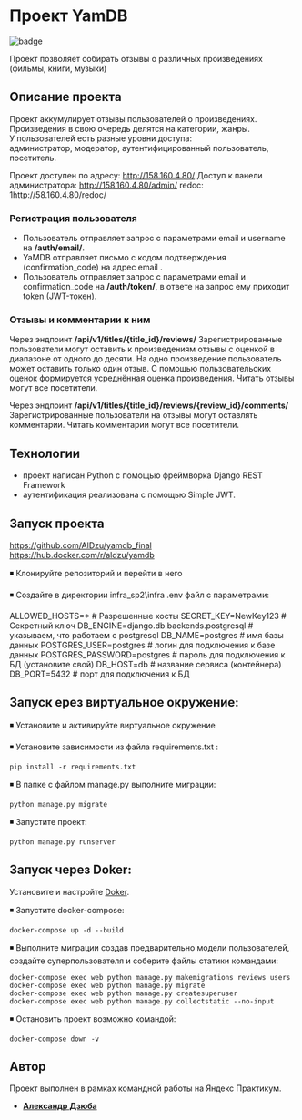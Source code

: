 
# Проект YamDB  
![badge](https://github.com/aldzu/yamdb_final/actions/workflows/yamdb_workflow.yml/badge.svg)
  
Проект позволяет собирать отзывы о различных произведениях (фильмы, книги, музыки)  
  
## Описание проекта  
  
Проект аккумулирует отзывы пользователей о произведениях.  
Произведения в свою очередь делятся на категории, жанры.  
У пользователей есть разные уровни доступа:  
администратор, модератор, аутентифицированный пользователь, посетитель.

Проект доступен по адресу: http://158.160.4.80/
Доступ к панели администратора: http://158.160.4.80/admin/
redoc: 1http://58.160.4.80/redoc/

### Регистрация пользователя  
- Пользователь отправляет запрос с параметрами email и username на **/auth/email/**.  
- YaMDB отправляет письмо с кодом подтверждения (confirmation_code) на адрес email . 
- Пользователь отправляет запрос с параметрами email и confirmation_code на **/auth/token/**, в ответе на запрос ему приходит token (JWT-токен).  

### Отзывы и комментарии к ним 
Через эндпоинт **/api/v1/titles/{title_id}/reviews/**
Зарегистрированные пользователи могут оставить к произведениям отзывы с оценкой в диапазоне от одного до десяти. На одно произведение пользователь может оставить только один отзыв. С помощью пользовательских оценок формируется усреднённая оценка произведения. Читать отзывы могут все посетители. 

Через эндпоинт **/api/v1/titles/{title_id}/reviews/{review_id}/comments/**
Зарегистрированные пользователи на отзывы могут оставлять комментарии. Читать комментарии могут все посетители.
 

## Технологии  
  
- проект написан Python с помощью фреймворка Django REST Framework  
- аутентификация реализована с помощью Simple JWT.  

## Запуск проекта

https://github.com/AlDzu/yamdb_final
https://hub.docker.com/r/aldzu/yamdb

◾ Клонируйте репозиторий и перейти в него

◾ Создайте в директории infra_sp2\infra .env файл с параметрами:

ALLOWED_HOSTS=*  # Разрешенные хосты
SECRET_KEY=NewKey123  # Секретный ключ
DB_ENGINE=django.db.backends.postgresql  # указываем, что работаем с postgresql
DB_NAME=postgres  # имя базы данных
POSTGRES_USER=postgres  # логин для подключения к базе данных
POSTGRES_PASSWORD=postgres  # пароль для подключения к БД (установите свой)
DB_HOST=db  # название сервиса (контейнера)
DB_PORT=5432   # порт для подключения к БД

## Запуск ерез виртуальное окружение:
◾ Установите и активируйте виртуальное окружение

◾ Установите зависимости из файла requirements.txt :
```
pip install -r requirements.txt
```
◾ В папке с файлом manage.py выполните миграции:
```
python manage.py migrate
```
◾ Запустите проект:
```
python manage.py runserver
```
## Запуск через Doker:

Установите и настройте [Doker](https://www.docker.com/products/docker-desktop/).

◾ Запустите docker-compose:
```
docker-compose up -d --build
```
◾ Выполните миграции создав предварительно модели пользователей, создайте суперпользователя и соберите файлы статики командами:
```
docker-compose exec web python manage.py makemigrations reviews users
docker-compose exec web python manage.py migrate
docker-compose exec web python manage.py createsuperuser
docker-compose exec web python manage.py collectstatic --no-input
```
◾ Остановить проект возможно командой:
```
docker-compose down -v
```

## Автор
Проект выполнен в рамках командной работы на Яндекс Практикум.

- **[Александр Дзюба](https://github.com/AlDzu)**
